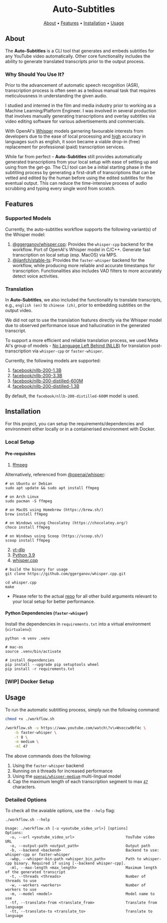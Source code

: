 <h1 align="center">Auto-Subtitles</h1>

<p align="center">
    <a href=#about>About</a> •
    <a href=#features>Features</a> •
    <a href=#installation>Installation</a> •
    <a href=#usage>Usage</a>
</p>

## About

The **Auto-Subtitles** is a CLI tool that generates and embeds subtitles for any YouTube video automatically. Other core functionality includes the ability to generate translated transcripts prior to the output process.

### Why Should You Use It?

Prior to the advancement of automatic speech recognition (ASR), transcription process is often seen as a tedious manual task that requires meticulousness in understanding the given audio.

I studied and interned in the film and media industry prior to working as a Machine Learning/Platform Engineer. I was involved in several production that involves manually generating transcriptions and overlay subtitles via video editing software for various advertisements and commercials.

With OpenAI's [Whisper](https://github.com/openai/whisper) models garnering favourable interests from developers due to the ease of local processing and [high](https://www.speechly.com/blog/analyzing-open-ais-whisper-asr-models-word-error-rates-across-languages) accuracy in languages such as english, it soon became a viable drop-in (free) replacement for professional (paid) transcription services.

While far from perfect – **Auto-Subtitles** still provides automatically generated transcriptions from your local setup with ease of setting up and using from the get-go. The CLI tool can be a initial starting phase in the subtitling process by generating a first-draft of transcriptions that can be vetted and edited by the human before using the edited subtitles for the eventual output. This can reduce the time-intensive process of audio scrubbing and typing every single word from scratch.

## Features

### Supported Models

Currently, the auto-subtitles workflow supports the following variant(s) of the Whisper model:

1. [@ggerganov/whisper.cpp](https://github.com/ggerganov/whisper.cpp): Provides the `whisper-cpp` backend for the workflow. Port of OpenAI's Whisper model in C/C++. Generate fast transcription on local setup (esp. MacOS) via MPS.
2. [@jianfch/stable-ts](https://github.com/jianfch/stable-ts): Provides the `faster-whisper` backend for the workflow, while producing more reliable and accurate timestamps for transcription. Functionalities also includes VAD filters to more accurately detect voice activities.

### Translation

In **Auto-Subtitles**, we also included the functionality to translate transcripts, e.g., `english (en)` to `chinese (zh)`, prior to embedding subtitles on the output video.

We did not opt to use the translation features directly via the Whisper model due to observed performance issue and hallucination in the generated transcript.

To support a more efficient and reliable translation process, we used Meta AI's group of models - [No Language Left Behind (NLLB)](https://ai.meta.com/research/no-language-left-behind/) for translation post-transcription via `whisper-cpp` or `faster-whisper`.

Currently, the following models are supported:

1. [facebook/nllb-200-1.3B](https://huggingface.co/facebook/nllb-200-1.3B)
2. [facebook/nllb-200-3.3B](https://huggingface.co/facebook/nllb-200-3.3B)
3. [facebook/nllb-200-distilled-600M](https://huggingface.co/facebook/nllb-200-distilled-600M)
4. [facebook/nllb-200-distilled-1.3B](https://huggingface.co/facebook/nllb-200-distilled-1.3B)

By default, the `facebook/nllb-200-distilled-600M` model is used.

## Installation

For this project, you can setup the requirements/dependencies and environment either locally or in a containerised environment with Docker.

### Local Setup

#### Pre-requisites

1. [ffmpeg](https://ffmpeg.org/download.html#build-mac)

Alternatively, referenced from [@openai/whisper](https://github.com/openai/whisper):

```shell
# on Ubuntu or Debian
sudo apt update && sudo apt install ffmpeg

# on Arch Linux
sudo pacman -S ffmpeg

# on MacOS using Homebrew (https://brew.sh/)
brew install ffmpeg

# on Windows using Chocolatey (https://chocolatey.org/)
choco install ffmpeg

# on Windows using Scoop (https://scoop.sh/)
scoop install ffmpeg
```

2. [yt-dlp](https://github.com/yt-dlp/yt-dlp)
3. [Python 3.9](https://www.python.org/downloads/)
4. [whisper.cpp](https://www.bing.com/search?q=whisper.cpp&cvid=c6357be7905a4543b299efb7b63bda65&gs_lcrp=EgZjaHJvbWUqBggAEEUYOzIGCAAQRRg7MgYIARBFGDsyBggCEEUYOTIGCAMQRRg8MgYIBBBFGDwyBggFEEUYPDIGCAYQRRhA0gEIMTE0OGowajSoAgCwAgA&FORM=ANAB01&PC=U531)

```shell
# build the binary for usage
git clone https://github.com/ggerganov/whisper.cpp.git

cd whisper.cpp
make
```

- Please refer to the actual [repo](https://github.com/ggerganov/whisper.cpp.git) for all other build arguments relevant to your local setup for better performance.

#### Python Dependencies (`faster-whisper`)

Install the dependencies in `requirements.txt` into a virtual environment (`virtualenv`):

```shell
python -m venv .venv

# mac-os
source .venv/bin/activate

# install dependencies
pip install --upgrade pip setuptools wheel
pip install -r requirements.txt
```

### [WIP] Docker Setup

## Usage

To run the automatic subtitling process, simply run the following command:

```bash
chmod +x ./workflow.sh

/workflow.sh -u https://www.youtube.com/watch\?v\=Wsoccw9bf4c \
    -b faster-whisper \
    -t 8 \
    -m medium \
    -ml 47
```

The above commands does the following:

1. Using the `faster-whisper` backend
2. Running on `8` threads for increased performance
3. Using the [`openai/whisper-medium`](https://huggingface.co/openai/whisper-medium) multi-lingual model
4. Cap the maximum length of each transcription segment to max [`47`](https://www.capitalcaptions.com/services/subtitle-services-2/capital-captions-standard-subtitling-guidelines/) characters.

### Detailed Options

To check all the avaiable options, use the `--help` flag:

```shell
./workflow.sh --help

Usage: ./workflow.sh [-u <youtube_video_url>] [options]
Options:
  -u, --url <youtube_video_url>                       YouTube video URL
  -o, --output-path <output_path>                     Output path
  -b, --backend <backend>                             Backend to use: whisper-cpp or faster-whisper
  -wbp, --whisper-bin-path <whisper_bin_path>         Path to whisper-cpp binary. Required if using [--backend whisper-cpp].
  -ml, --max-length <max_length>                      Maximum length of the generated transcript
  -t, --threads <threads>                             Number of threads to use
  -w, --workers <workers>                             Number of workers to use
  -m, --model <model>                                 Model name to use
  -tf, --translate-from <translate_from>              Translate from language
  -tt, --translate-to <translate_to>                  Translate to language
```
